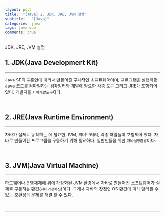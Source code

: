 ```yaml
---
layout: post
title:  "[Java] 2. JDK, JRE, JVM 설명"
subtitle:   "[Java]"
categories: java
tags: java-sub
comments: true
---
```


JDK, JRE, JVM 설명


## 1. JDK(Java Development Kit)
---

Java SE의 표준안에 따라서 만들어진 구체적인 소프트웨어이며,  프로그램을 실행하면 Java 코드를 컴파일하는 컴파일러와 개발에 필요한 각종 도구 그리고 JRE가 포함되어 있다. 개발자를 `자바개발도구`이다.

<br>


## 2. JRE(Java Runtime Environment) 
---

자바가 실제로 동작하는 데 필요한 JVM, 라이브러리, 각종 파일들이 포함되어 있다. 자바로 만들어진 프로그램을 구동하기 위해 필요하다. 일반인들을 위한 `자바실행환경`이다.

<br>


## 3. JVM(Java Virtual Machine)
---

하드웨어나 운영체제에 위에 가상화된 JVM 환경에서 자바로 만들어진 소프트웨어가 실제로 구동하는 환경(`자바가상머신`)이다. 그래서 자바의 장점인 OS 환경에 따라 달라질 수 있는 호환성의 문제를 해결 할 수 있다.


<br>

---

